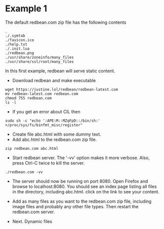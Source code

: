 Example 1
=========

The default redbean.com zip file has the following contents
```
.
./.symtab
./favicon.ico
./help.txt
./.init.lua
./redbean.png
./usr/share/zoneinfo/many_files
./usr/share/ssl/root/many_files
```

In this first example, redbean will serve static content.
* Download redbean and make executable
```
wget https://justine.lol/redbean/redbean-latest.com
mv redbean-latest.com redbean.com
chmod 755 redbean.com
ls -l
```

* If you get an error about CIL then
```
sudo sh -c "echo ':APE:M::MZqFpD::/bin/sh:' >/proc/sys/fs/binfmt_misc/register"
```

* Create file abc.html with some dummy text.
* Add abc.html to the redbean.com zip file.
```
zip redbean.com abc.html
```
* Start redbean server. The '-vv' option makes it more verbose. Also, press
Ctrl-C twice to kill the server.
```
./redbean.com -vv
```

* The server should now be running on port 8080. Open Firefox and browse to 
localhost:8080. You should see an index page listing all files in the directory,
including abc.html. click on the link to see your content.

* Add as many files as you want to the redbean.com zip file, including image files
and probably any other file types. Then restart the redbean.com server.

* Next. Dynamic files




